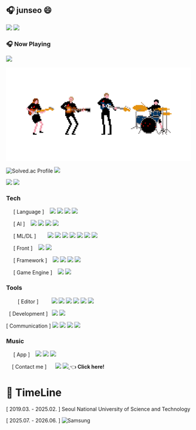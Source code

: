 ## 🎧 junseo 😄
<img src="https://img.shields.io/badge/🎵_Music_Lover-9cf?style=flat-square">
<img src="https://img.shields.io/badge/🌙_Night_Coder-2b2b2b?style=flat-square&logo=github&logoColor=white">

### 🎧 Now Playing
<img src="https://img.shields.io/badge/🎧 Now_Playing_-_jisokuryClub_Neoguri_-1ED760?style=plastic&logo=spotify&logoColor=white"/>

![band gif](https://github.com/hello-earth123/hello-earth123/blob/main/band.gif?raw=true)


![Solved.ac Profile](http://mazassumnida.wtf/api/v2/generate_badge?boj=mabr0ther) <img height="170em" src="https://github-readme-stats.vercel.app/api?username=hello-earth123&show_icons=true&theme=github_dark&count_private=true">
</a>

<img src="https://topsolved.mayonedev.com/api/boj?handle=mabr0ther&row=10&base_color=platinum"> <img src="http://mazandi.herokuapp.com/api?handle=mabr0ther&theme=Dark"/>
</p>

### Tech
&nbsp;&nbsp;&nbsp;&nbsp;&nbsp;[ Language ]&nbsp;&nbsp;&nbsp;
<a align="left">
  <img src="https://img.shields.io/badge/C-A8B9CC?style=badge&logo=c&logoColor=white">
  <img src="https://img.shields.io/badge/C++-00599C?style=badge&logo=cplusplus&logoColor=white">
  <img src="https://img.shields.io/badge/C%23-A100FF?style=badge&logo=c&logoColor=white">
  <img src="https://img.shields.io/badge/Python-3776AB?style=badge&logo=python&logoColor=white">
</p>

&nbsp;&nbsp;&nbsp;&nbsp;&nbsp;[ AI ]&nbsp;&nbsp;&nbsp;
<a align="left">
  <img src="https://img.shields.io/badge/chatGPT-74aa9c?style=badge&logo=openai&logoColor=white">
  <img src="https://img.shields.io/badge/github_copilot-8957E5?style=badge&logo=github-copilot&logoColor=white">
  <img src="https://img.shields.io/badge/google%20gemini-8E75B2?style=badge&logo=google%20gemini&logoColor=white">
  <img src="https://img.shields.io/badge/perplexity-000000?style=badge&logo=perplexity&logoColor=white">
</p>

&nbsp;&nbsp;&nbsp;&nbsp;&nbsp;[ ML/DL ]&nbsp;&nbsp;&nbsp;&nbsp;&nbsp;&nbsp;&nbsp;
<a align="left">
<img src="https://img.shields.io/badge/Pandas-150458?style=badge&logo=pandas&logoColor=white" /> 
<img src="https://img.shields.io/badge/NumPy-013243?style=badge&logo=numpy&logoColor=white" /> 
<img src="https://img.shields.io/badge/keras-D00000?style=badge&logo=keras&logoColor=white" /> 
<img src="https://img.shields.io/badge/Matplotlib-11557C?style=badge&logo=matplotlib&logoColor=white" />
<img src="https://img.shields.io/badge/PyTorch-EE4C2C?style=badge&logo=PyTorch&logoColor=white" /> 
<img src="https://img.shields.io/badge/scikit--learn-F7931E?style=badge&logo=scikit-learn&logoColor=white" /> 
<img src="https://img.shields.io/badge/TensorFlow-FF6F00?style=badgee&logo=TensorFlow&logoColor=white" /> 
</p>

&nbsp;&nbsp;&nbsp;&nbsp;&nbsp;[ Front ]&nbsp;&nbsp;&nbsp;
<a align="left">
  <img src="https://img.shields.io/badge/HTML-E34F26?style=badge&logo=HTML5&logoColor=white">
  <img src="https://img.shields.io/badge/css-663399?style=badge&logo=css&logoColor=white">
</p>

&nbsp;&nbsp;&nbsp;&nbsp;&nbsp;[ Framework ]&nbsp;&nbsp;&nbsp;
<a align="left">
  <img src="https://img.shields.io/badge/Django-092E20?style=badge&logo=django&logoColor=white">
  <img src="https://img.shields.io/badge/Bootstrap-7952B3?style=badge&logo=bootstrap&logoColor=white">
  <img src="https://img.shields.io/badge/tailwindcss-06B6D4?style=badge&logo=tailwind-css&logoColor=white">
  <img src="https://img.shields.io/badge/.NET-5C2D91?style=badge&logo=.net&logoColor=white">
</p>

&nbsp;&nbsp;&nbsp;&nbsp;&nbsp;[ Game Engine ]&nbsp;&nbsp;&nbsp;
<a align="left">
  <img src="https://img.shields.io/badge/Unity-FFFFFF?style=badge&logo=unity&logoColor=black">
  <img src="https://img.shields.io/badge/Phaser-FCAF17?style=badge&logo=rocket&logoColor=white">
</p>


### Tools
&nbsp;&nbsp;&nbsp;&nbsp;&nbsp;&nbsp;&nbsp;&nbsp;[ Editor ]&nbsp;&nbsp;&nbsp;&nbsp;&nbsp;&nbsp;&nbsp;&nbsp;
<a align="left">
  <img src="https://img.shields.io/badge/VSCode-0078d7?style=badge&logo=visual-studio-code&logoColor=22ABF3">
  <img src="https://img.shields.io/badge/VisualStudio-5C2D91?style=badge&logo=visual-studio&logoColor=white">
  <img src="https://img.shields.io/badge/PyCharm-000000?style=badge&logo=pycharm&logoColor=white">
  <img src="https://img.shields.io/badge/Vim-019733?style=badge&logo=vim&logoColor=white">
  <img src="https://img.shields.io/badge/Jupyter-F37626?style=badge&logo=jupyter&logoColor=white">
  <img src="https://img.shields.io/badge/Colab-F9AB00?style=badge&logo=google-colab&logoColor=white">
</p>

&nbsp;&nbsp;[ Development ]&nbsp;&nbsp;
<a align="left">
  <img src="https://img.shields.io/badge/Git-F05033?style=badge&logo=git&logoColor=white">
  <img src="https://img.shields.io/badge/GitHub-181717?style=badge&logo=github&logoColor=white">
</p>

[ Communication ]
<a align="left">
  <img src="https://img.shields.io/badge/Markdown-000000?style=badge&logo=markdown&logoColor=white">
  <img src="https://img.shields.io/badge/Notion-F3F3F3?style=badge&logo=notion&logoColor=black">
  <img src="https://img.shields.io/badge/Mattermost-0058CC?style=badge&logo=mattermost&logoColor=white">
  <img src="https://img.shields.io/badge/discord-5865F2?style=badge&logo=discord&logoColor=white">
</p>

### Music
&nbsp;&nbsp;&nbsp;&nbsp;&nbsp;[ App ]&nbsp;&nbsp;&nbsp;
<a align="left">
  <img src="https://img.shields.io/badge/Apple_Music-FA243C?style=badge&logo=apple-music&logoColor=white">
  <img src="https://img.shields.io/badge/soundcloud-FF5500?style=badge&logo=soundcloud&logoColor=white">
  <img src="https://img.shields.io/badge/Spotify-1ED760?style=badge&logo=spotify&logoColor=white">
</p>

&nbsp;&nbsp;&nbsp;&nbsp;[ Contact me ]&nbsp;&nbsp;&nbsp;&nbsp;&nbsp;
<a align="left">
  <img src="https://img.shields.io/badge/kakaotalk-FFCD00?style=badge&logo=kakaotalk&logoColor=black">
<a href="https://instagram.com/papertowel_here" target="_blank">
  <img src="https://img.shields.io/badge/instagram-FF0069?style=badge&logo=instagram&logoColor=white">
</a> 👈 **Click here!**
</p>

# 📌 TimeLine
[ 2019.03. - 2025.02. ] Seoul National University of Science and Technology

[ 2025.07. - 2026.06. ] ![Samsung](https://img.shields.io/badge/SSAFY-1428A0?&style=for-the-badge&logo=samsung&logoColor=white)  


<!--
**hello-earth123/hello-earth123** is a ✨ _special_ ✨ repository because its `README.md` (this file) appears on your GitHub profile.



Here are some ideas to get you started:

- 🔭 I’m currently working on ...
- 🌱 I’m currently learning ...
- 👯 I’m looking to collaborate on ...
- 🤔 I’m looking for help with ...
- 💬 Ask me about ...
- 📫 How to reach me: ...
- 😄 Pronouns: ...
- ⚡ Fun fact: ...
-->

